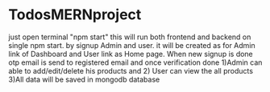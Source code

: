 # TodosMERNproject
just open terminal "npm start" this will run both frontend and backend on single npm start.
by signup Admin and user. it will be created as for Admin link of Dashboard and User link as Home page.
When new signup is done otp email is send to registered email and once verification done 
1)Admin can able to add/edit/delete his products and 2) User can view the all products
3)All data will be saved in mongodb database
